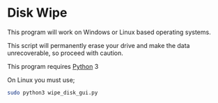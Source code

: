 # Disk Wipe

This program will work on Windows or Linux based operating systems. 

This script will permanently erase your drive and make the data unrecoverable, so proceed with caution.

This program requires [Python](https://www.python.org/) 3 

On Linux you must use; 

```bash
sudo python3 wipe_disk_gui.py
```
